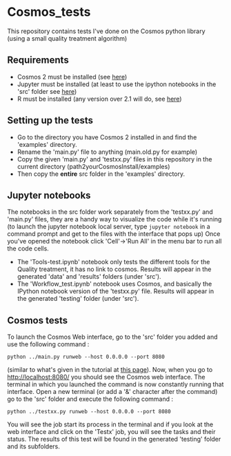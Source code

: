 # Cosmos_tests
This repository contains tests I've done on the Cosmos python library (using a small quality treatment algorithm)

## Requirements
* Cosmos 2 must be installed (see [here](http://cosmos.hms.harvard.edu/COSMOS2/))
* Jupyter must be installed (at least to use the ipython notebooks in the 'src' folder see [here](http://jupyter.org/))
* R must be installed (any version over 2.1 will do, see [here](https://www.r-project.org/))

## Setting up the tests
* Go to the directory you have Cosmos 2 installed in and find the 'examples' directory.
* Rename the 'main.py' file to  anything (main.old.py for example)
* Copy the given 'main.py' and 'testxx.py' files in this repository in the current directory (path2yourCosmosInstall/examples)
* Then copy the **entire** src folder in the 'examples' directory.

## Jupyter notebooks
The notebooks in the src folder work separately from the 'testxx.py' and 'main.py' files, they are a handy way to visualize the code while it's running (to launch the jupyter notebook local server, type `jupyter notebook` in a command prompt and get to the files with the interface that pops up) Once you've opened the notebook click 'Cell'->'Run All' in the menu bar to run all the code cells.
* The 'Tools-test.ipynb' notebook only tests the different tools for the Quality treatment, it has no link to cosmos. Results will appear in the generated 'data' and 'results' folders (under 'src').
* The 'Workflow_test.ipynb' notebook uses Cosmos, and basically the IPython notebook version of the 'testxx.py' file. Results will appear in the generated 'testing' folder (under 'src').

## Cosmos tests
To launch the Cosmos Web interface, go to the 'src' folder you added and use the following command :
```
python ../main.py runweb --host 0.0.0.0 --port 8080
``` 
(similar to what's given in the tutorial at [this page](http://cosmos.hms.harvard.edu/COSMOS2/3_getting_started.html#launch-the-web-interface)).
Now, when you go to [http://localhost:8080/](http://localhost:8080/) you should see the Cosmos web interface.
The terminal in which you launched the command is now constantly running that interface. Open a new terminal (or add a '&' character after the command) go to the 'src' folder and execute the following command :
```
python ../testxx.py runweb --host 0.0.0.0 --port 8080
``` 
You will see the job start its process in the terminal and if you look at the web interface and click on the 'Testx' job, you will see the tasks and their status. The results of this test will be found in the generated 'testing' folder and its subfolders.
